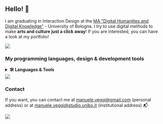 ## Hello! 🎈

I am graduating in Interaction Design at the [ MA "Digital Humanities and Digital Knowledge"](https://corsi.unibo.it/2cycle/DigitalHumanitiesKnowledge) - University of Bologna. I try to use digital methods to make <b>arts and culture just a click away</b>! If you are interested, you can have a look at my portfolio! 

<a href="https://github.com/ManueleVeggi/dhdkPortfolio"><img src="https://github-readme-stats.vercel.app/api/pin/?username=ManueleVeggi&repo=dhdkPortfolio"/></a>

### My programming languages, design & development tools

<details>
    <summary><b>🛠️ Languages & Tools</b></summary><br/>
  
  **Coding**
 
  <img height=50 src="https://cdn.jsdelivr.net/gh/devicons/devicon/icons/python/python-original-wordmark.svg" /> <img height=50 src="https://cdn.jsdelivr.net/gh/devicons/devicon/icons/jupyter/jupyter-original-wordmark.svg" /> <img height=50 src="https://cdn.jsdelivr.net/gh/devicons/devicon/icons/csharp/csharp-original.svg" /> <img height=50 src="https://cdn.jsdelivr.net/gh/devicons/devicon/icons/rstudio/rstudio-original.svg" /> 
  
  **Web Technologies**
  
  <img height=50 src="https://cdn.jsdelivr.net/gh/devicons/devicon/icons/html5/html5-original-wordmark.svg" /> <img height=50 src="https://cdn.jsdelivr.net/gh/devicons/devicon/icons/css3/css3-original-wordmark.svg" /> <img height=50 src="https://cdn.jsdelivr.net/gh/devicons/devicon/icons/javascript/javascript-original.svg" /> <img height=50 src="https://cdn.jsdelivr.net/gh/devicons/devicon/icons/bootstrap/bootstrap-plain-wordmark.svg" /> 
  
  **Game Engine**
  
  <img height=50 src="https://cdn.jsdelivr.net/gh/devicons/devicon/icons/unity/unity-original-wordmark.svg" />      
    
</details>

<img witdth=100% src="https://github-readme-stats.vercel.app/api/top-langs?username=zluvsand&layout=compact"/>


### Contact

If you want, you can contact me at [manuele.veggi@gmail.com](mailto:manuele.veggi@gmail.com) (personal address) or at [manuele.veggi@studio.unibo.it](mailto:manuele.veggi@studio.unibo.it) (institutional address) 📬

[![](https://img.shields.io/badge/linkedin-%230077B5.svg?style=for-the-badge&logo=linkedin)](https://www.linkedin.com/in/manuele-veggi/)
